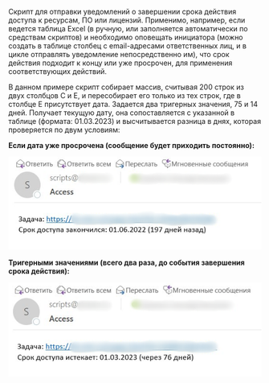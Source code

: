 Скрипт для отправки уведомлений о завершении срока действия доступа к ресурсам, ПО или лицензий. Применимо, например, если ведется таблица Excel (в ручную, или заполняется автоматически по средствам скриптов) и необходимо оповещать инициатора (можно создать в таблице столбец с email-адресами ответственных лиц, и в цикле отправлять уведомление непосредственно им), что срок действия подходит к концу или уже просрочен, для применения соответствующих действий.

В данном примере скрипт собирает массив, считывая 200 строк из двух столбцов C и E, и пересобирает его только из тех строк, где в столбце E присутствует дата. Задается два тригерных значения, 75 и 14 дней. Получает текущую дату, она сопоставляется с указанной в таблице (формата: 01.03.2023) и высчитывается разница в днях, которая проверяется по двум условиям: 

**Если дата уже просрочена (сообщение будет приходить постоянно):**

![Image alt](https://github.com/Lifailon/Excel-Date-Report/blob/rsa/Screen/expired.jpg)

**Тригерными значениями (всего два раза, до события завершения срока действия):**

![Image alt](https://github.com/Lifailon/Excel-Date-Report/blob/rsa/Screen/expires.jpg)
